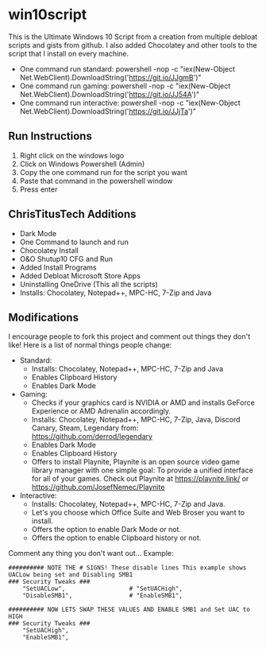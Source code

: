 # win10script
This is the Ultimate Windows 10 Script from a creation from multiple debloat scripts and gists from github. I also added Chocolatey and other tools to the script that I install on every machine.
- One command run standard: 
	powershell -nop -c "iex(New-Object Net.WebClient).DownloadString('https://git.io/JJgmB')"
- One command run gaming: 
	powershell -nop -c "iex(New-Object Net.WebClient).DownloadString('https://git.io/JJ54A')"
- One command run interactive: 
	powershell -nop -c "iex(New-Object Net.WebClient).DownloadString('https://git.io/JJjTa')"
	
## Run Instructions
   1. Right click on the windows logo
   2. Click on Windows Powershell (Admin)
   3. Copy the one command run for the script you want
   4. Paste that command in the powershell window
   5. Press enter
   
## ChrisTitusTech Additions

- Dark Mode
- One Command to launch and run
- Chocolatey Install
- O&O Shutup10 CFG and Run
- Added Install Programs
- Added Debloat Microsoft Store Apps
- Uninstalling OneDrive (This all the scripts)
- Installs: Chocolatey, Notepad++, MPC-HC, 7-Zip and Java

## Modifications
I encourage people to fork this project and comment out things they don't like! Here is a list of normal things people change:
- Standard: 
	- Installs: Chocolatey, Notepad++, MPC-HC, 7-Zip and Java
	- Enables Clipboard History
	- Enables Dark Mode
- Gaming: 
	- Checks if your graphics card is NVIDIA or AMD and installs GeForce Experience or AMD Adrenalin accordingly.
	- Installs: Chocolatey, Notepad++, MPC-HC, 7-Zip, Java, Discord Canary, Steam, Legendary from: https://github.com/derrod/legendary
	- Enables Dark Mode
	- Enables Clipboard History
	- Offers to install Playnite, Playnite is an open source video game library manager with one simple goal: To provide a unified interface for all of your games. 
		Check out Playnite at https://playnite.link/ or https://github.com/JosefNemec/Playnite
- Interactive: 
	- Installs: Chocolatey, Notepad++, MPC-HC, 7-Zip and Java.
	- Let's you choose which Office Suite and Web Broser you want to install.
	- Offers the option to enable Dark Mode or not.
	- Offers the option to enable Clipboard history or not.

Comment any thing you don't want out... Example:

```
########## NOTE THE # SIGNS! These disable lines This example shows UACLow being set and Disabling SMB1
### Security Tweaks ###
	"SetUACLow",                  # "SetUACHigh",
	"DisableSMB1",                # "EnableSMB1",

########## NOW LETS SWAP THESE VALUES AND ENABLE SMB1 and Set UAC to HIGH
### Security Tweaks ###
	"SetUACHigh",
	"EnableSMB1",
```
